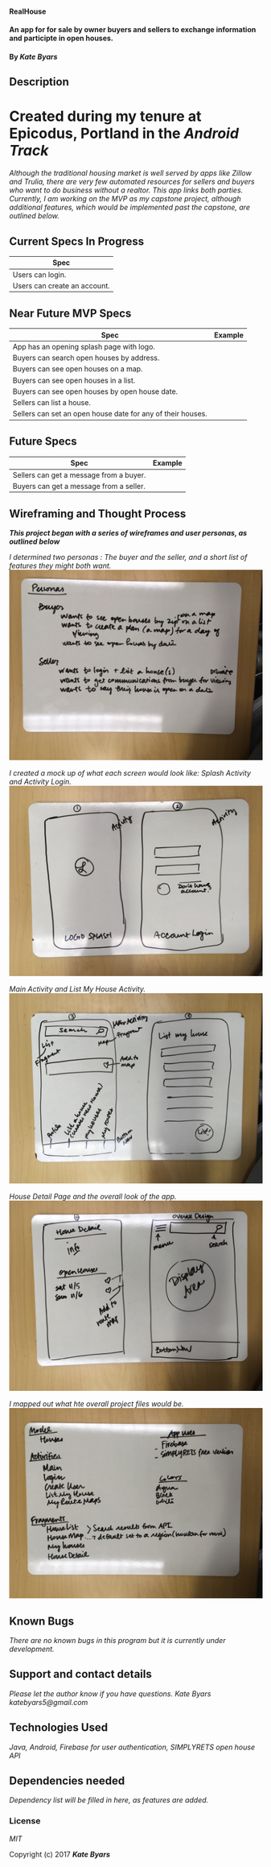 #### RealHouse

#### An app for for sale by owner buyers and sellers to exchange information and participte in open houses.

#### By _**Kate Byars**_

## Description
# Created during my tenure at Epicodus, Portland in the _**Android Track**_

_Although the traditional housing market is well served by apps like Zillow and Trulia, there are very few automated resources for sellers and buyers who want to do business without a realtor. This app links both parties. Currently, I am working on the MVP as my capstone project, although additional features, which would be implemented past the capstone, are outlined below._

## Current Specs In Progress

| Spec |
| ----------|
| Users can login. |
| Users can create an account. |


## Near Future MVP Specs

| Spec | Example|
| ----------| ------------- |
| App has an opening splash page with logo. |
| Buyers can search open houses by address. |
| Buyers can see open houses on a map. |
| Buyers can see open houses in a list. |
| Buyers can see open houses by open house date.|
| Sellers can list a house.|
| Sellers can set an open house date for any of their houses.|


## Future Specs


| Spec | Example|
| ----------| ------------- |
| Sellers can get a message from a buyer.|
| Buyers can get a message from a seller.|


## Wireframing and Thought Process
_**This project began with a series of wireframes and user personas, as outlined below**_

_I determined two personas : The buyer and the seller, and a short list of features they might both want._
![Description](https://github.com/katebyars/RealHouse/blob/master/app/src/main/res/drawable/BuyerPersonas.JPG)

_I created a mock up of what each screen would look like: Splash Activity and Activity Login._
![Description](https://github.com/katebyars/RealHouse/blob/master/app/src/main/res/drawable/Frame1and2.JPG)

_Main Activity and List My House Activity._
![Description](https://github.com/katebyars/RealHouse/blob/master/app/src/main/res/drawable/Frame3and4.JPG)

_House Detail Page and the overall look of the app._
![Description](https://github.com/katebyars/RealHouse/blob/master/app/src/main/res/drawable/HouseDetailAndOverall.JPG)

_I mapped out what hte overall project files would be._
![Description](https://github.com/katebyars/RealHouse/blob/master/app/src/main/res/drawable/ProjectStructure.JPG)


## Known Bugs

_There are no known bugs in this program but it is currently under development._

## Support and contact details

_Please let the author know if you have questions. Kate Byars katebyars5@gmail.com_

## Technologies Used

_Java, Android, Firebase for user authentication, SIMPLYRETS open house API_

## Dependencies needed
_Dependency list will be filled in here, as features are added._

### License

*MIT*

Copyright (c) 2017 **_Kate Byars_**